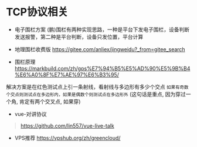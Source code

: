 # TCP协议相关


- 电子围栏方案
 (鹏)围栏有两种实现思路，一种是平台下发电子围栏，设备判断发送报警，第二种是平台判断，设备只发位置，平台计算


- 地理围栏收费版
 https://gitee.com/anliex/jingweidu?_from=gitee_search


- 围栏原理
https://markbuild.com/zh/gps%E7%94%B5%E5%AD%90%E5%9B%B4%E6%A0%8F%E7%AE%97%E6%B3%95/

解决方案是在红色测试点上引一条射线，看射线与多边形有多少个交点 `如果有奇数个交点则测试点在多边形内，如果是偶数个则测试点在多边形外` (这句话是重点, 因为穿过一个角, 肯定有两个交叉点, 如果穿)


- vue-对讲协议
> https://github.com/lin557/vue-live-talk


- VPS推荐
https://vpshub.org/zh/greencloud/